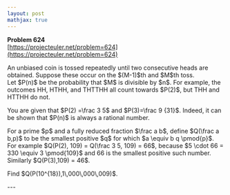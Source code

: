 ```yaml
---
layout: post
mathjax: true
---
```

**Problem 624**  
[https://projecteuler.net/problem=624](https://projecteuler.net/problem=624)

<p>
An unbiased coin is tossed repeatedly until two consecutive heads are obtained. Suppose these occur on the $(M-1)$th and $M$th toss.<br />
Let $P(n)$ be the probability that $M$ is divisible by $n$. For example, the outcomes HH, HTHH, and THTTHH all count towards $P(2)$, but THH and HTTHH do not.</p>
<p>
You are given that $P(2) =\frac 3 5$ and $P(3)=\frac 9  {31}$. Indeed, it can be shown that $P(n)$ is always a rational number.</p>
<p>
For a prime $p$ and a fully reduced fraction $\frac a b$, define $Q(\frac a b,p)$ to be the smallest positive $q$ for which $a \equiv b q \pmod{p}$.<br />
For example $Q(P(2), 109) = Q(\frac 3 5, 109) = 66$, because $5 \cdot 66 = 330 \equiv 3 \pmod{109}$ and 66 is the smallest positive such number.<br />
Similarly $Q(P(3),109) = 46$.</p>
<p>
Find $Q(P(10^{18}),1\,000\,000\,009)$.</p>
---

